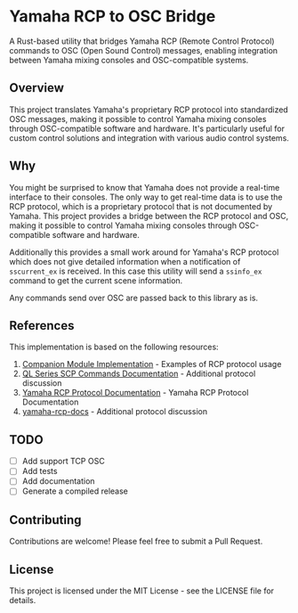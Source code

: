 # Yamaha RCP to OSC Bridge

A Rust-based utility that bridges Yamaha RCP (Remote Control Protocol) commands to OSC (Open Sound Control) messages, enabling integration between Yamaha mixing consoles and OSC-compatible systems.

## Overview

This project translates Yamaha's proprietary RCP protocol into standardized OSC messages, making it possible to control Yamaha mixing consoles through OSC-compatible software and hardware. It's particularly useful for custom control solutions and integration with various audio control systems.

## Why

You might be surprised to know that Yamaha does not provide a real-time interface to their consoles. The only way to get real-time data is to use the RCP protocol, which is a proprietary protocol that is not documented by Yamaha. This project provides a bridge between the RCP protocol and OSC, making it possible to control Yamaha mixing consoles through OSC-compatible software and hardware.

Additionally this provides a small work around for Yamaha's RCP protocol which does not give detailed information when a notification of `sscurrent_ex` is received. In this case this utility will send a `ssinfo_ex` command to get the current scene information.

Any commands send over OSC are passed back to this library as is.

## References

This implementation is based on the following resources:

1. [Companion Module Implementation](https://github.com/bitfocus/companion-module-yamaha-rcp) - Examples of RCP protocol usage
2. [QL Series SCP Commands Documentation](https://discourse.checkcheckonetwo.com/t/ql-series-scp-commands/2266/21) - Additional protocol discussion
3. [Yamaha RCP Protocol Documentation](https://my.yamaha.com/files/download/other_assets/8/1623778/DME7_remote_control_protocol_spec_v100_en.pdf) - Yamaha RCP Protocol Documentation
4. [yamaha-rcp-docs](https://github.com/BrenekH/yamaha-rcp-docs) - Additional protocol discussion

## TODO

- [ ] Add support TCP OSC
- [ ] Add tests
- [ ] Add documentation
- [ ] Generate a compiled release

## Contributing

Contributions are welcome! Please feel free to submit a Pull Request.

## License

This project is licensed under the MIT License - see the LICENSE file for details.